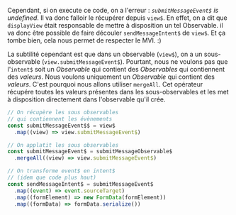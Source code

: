 
Cependant, si on execute ce code, on a l'erreur&nbsp;: *`submitMessageEvent$` is undefined*. Il va donc falloir le récupérer depuis `view$`. En effet, on a dit que `displayView` était responsable de mettre à disposition un tel Observable. il va donc être possible de faire découler `sendMessageIntent$` de `view$`. Et ça tombe bien, cela nous permet de respecter le MVI. :)

La subtilité cependant est que dans un observable (`view$`), on a un sous-observable (`view.submitMessageEvent$`). Pourtant, nous ne voulons pas que l'`intent$` soit un *Observable* qui contient des *Observables* qui contiennent des *valeurs*. Nous voulons uniquement un *Observable* qui contient des *valeurs*. C'est pourquoi nous allons utiliser `mergeAll`. Cet opérateur récupére toutes les valeurs présentes dans les sous-observables et les met à disposition directement dans l'observable qu'il crée.

```js
// On récupère les sous observables
// qui contiennent les évènements 
const submitMessageEvent$$ = view$
  .map((view) => view.submitMessageEvent$)

// On applatit les sous observables
const submitMessageEvent$ = submitMessageObservable$
  .mergeAll((view) => view.submitMessageEvent$)

// On transforme event$ en intent$
// (idem que code plus haut)
const sendMessageIntent$ = submitMessageEvent$
  .map((event) => event.sourceTarget)
  .map((formElement) => new FormData(formElement))
  .map((formData) => formData.serialize())
```